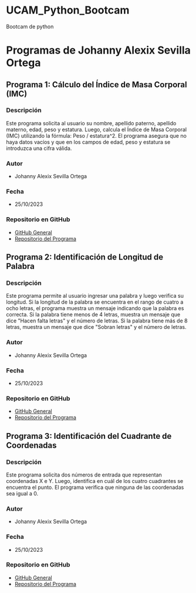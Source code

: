 # UCAM_Python_Bootcam
Bootcam de python 

# Programas de Johanny Alexix Sevilla Ortega

## Programa 1: Cálculo del Índice de Masa Corporal (IMC)

### Descripción
Este programa solicita al usuario su nombre, apellido paterno, apellido materno, edad, peso y estatura. Luego, calcula el Índice de Masa Corporal (IMC) utilizando la fórmula: Peso / estatura^2. El programa asegura que no haya datos vacíos y que en los campos de edad, peso y estatura se introduzca una cifra válida.

### Autor
- Johanny Alexix Sevilla Ortega

### Fecha
- 25/10/2023

### Repositorio en GitHub
- [GitHub General](https://github.com/lonelyday01)
- [Repositorio del Programa](https://github.com/lonelyday01/UCAM_Python_Bootcamp)

## Programa 2: Identificación de Longitud de Palabra

### Descripción
Este programa permite al usuario ingresar una palabra y luego verifica su longitud. Si la longitud de la palabra se encuentra en el rango de cuatro a ocho letras, el programa muestra un mensaje indicando que la palabra es correcta. Si la palabra tiene menos de 4 letras, muestra un mensaje que dice "Hacen falta letras" y el número de letras. Si la palabra tiene más de 8 letras, muestra un mensaje que dice "Sobran letras" y el número de letras.

### Autor
- Johanny Alexix Sevilla Ortega

### Fecha
- 25/10/2023

### Repositorio en GitHub
- [GitHub General](https://github.com/lonelyday01)
- [Repositorio del Programa](https://github.com/lonelyday01/UCAM_Python_Bootcamp)

## Programa 3: Identificación del Cuadrante de Coordenadas

### Descripción
Este programa solicita dos números de entrada que representan coordenadas X e Y. Luego, identifica en cuál de los cuatro cuadrantes se encuentra el punto. El programa verifica que ninguna de las coordenadas sea igual a 0.

### Autor
- Johanny Alexix Sevilla Ortega

### Fecha
- 25/10/2023

### Repositorio en GitHub
- [GitHub General](https://github.com/lonelyday01)
- [Repositorio del Programa](https://github.com/lonelyday01/UCAM_Python_Bootcamp)
